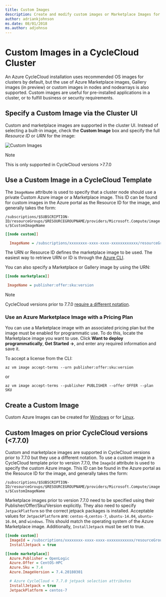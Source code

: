 ```yaml
---
title: Custom Images
description: Create and modify custom images or Marketplace Images for Azure CycleCloud.
author: adriankjohnson
ms.date: 08/01/2018
ms.author: adjohnso
---
```

# Custom Images in a CycleCloud Cluster

An Azure CycleCloud installation uses recommended OS images for clusters by default, but the use of Azure Marketplace images, Gallery images (in preview) or custom images in nodes and nodearrays is also supported. Custom images are useful for pre-installed applications in a cluster, or to fulfill business or security requirements.

## Specify a Custom Image via the Cluster UI

Custom and marketplace images are supported in the cluster UI. Instead of selecting a built-in image, check the **Custom Image** box and specify the full _Resource ID_ or _URN_ for the image:

![Custom Images](~/images/custom-image.png)

> [!NOTE]
> This is only supported in CycleCloud versions >7.7.0

## Use a Custom Image in a CycleCloud Template

The `ImageName` attribute is used to specify that a cluster node should use a private Custom Azure image or a Marketplace image. This ID can be found for custom images in the Azure portal as the Resource ID for the image, and generally takes the form:

`/subscriptions/$SUBSCRIPTION-ID/resourceGroups/$RESOURCEGROUPNAME/providers/Microsoft.Compute/images/$CustomImageName`

``` ini
[[node custom]]

  ImageName = /subscriptions/xxxxxxxx-xxxx-xxxx-xxxxxxxxxxxx/resourceGroups/MyResourceGroup/providers/Microsoft.Compute/images/MyCustomImage
```

The URN or Resource ID defines the marketplace image to be used. The easiest way to retrieve URN or ID is through the [Azure CLI](https://docs.microsoft.com/en-us/cli/azure/vm/image?view=azure-cli-latest#az-vm-image-list).

You can also specify a Marketplace or Gallery image by using the URN:

``` ini
[[node marketplace]]

 ImageName = publisher:offer:sku:version
```

> [!NOTE]
> CycleCloud versions prior to 7.7.0 [require a different notation](#custom-image-notation-prior-7-7-0).

### Use an Azure Marketplace Image with a Pricing Plan

You can use a Marketplace image with an associated pricing plan but the image must be enabled for programmatic use. To do this, locate the Marketplace image you want to use. Click **Want to deploy programmatically**, **Get Started ->**, and enter any required information and save it.

To accept a license from the CLI:

```azurecli-interactive
az vm image accept-terms --urn publisher:offer:sku:version
```

or

```azurecli-interactive
az vm image accept-terms --publisher PUBLISHER --offer OFFER --plan SKU
```

## Create a Custom Image

Custom Azure Images can be created for [Windows](https://docs.microsoft.com/en-us/azure/virtual-machines/windows/tutorial-custom-images) or for [Linux](https://docs.microsoft.com/en-us/azure/virtual-machines/linux/tutorial-custom-images).

<a name="custom-image-notation-prior-7-7-0"></a>
## Custom Images on prior CycleCloud versions (<7.7.0)

Custom and marketplace images are supported in CycleCloud versions prior to 7.7.0 but they use a different notation. To use a custom image in a CycleCloud template prior to version 7.7.0, the `ImageId` attribute is used to specify the custom Azure image. This ID can be found in the Azure portal as the Resource ID for the image, and generally takes the form:

`/subscriptions/$SUBSCRIPTION-ID/resourceGroups/$RESOURCEGROUPNAME/providers/Microsoft.Compute/images/$CustomImageName`

Marketplace images prior to version 7.7.0 need to be specified using their Publisher/Offer/Sku/Version explicitly. They also need to specify `JetpackPlatform` so the correct jetpack packages is installed. Acceptable values for `JetpackPlatform` are: `centos-6`,`centos-7`, `ubuntu-14.04`, `ubuntu-16.04`, and `windows`. This should match the operating system of the Azure Marketplace image. Additionally, `InstallJetpack` must be set to true.

``` ini
[[node custom]]
  ImageId = /subscriptions/xxxxxxxx-xxxx-xxxx-xxxxxxxxxxxx/resourceGroups/MyResourceGroup/providers/Microsoft.Compute/images/MyCustomImage
  InstallJetpack = true

[[node marketplace]]
  Azure.Publisher = OpenLogic
  Azure.Offer = CentOS-HPC
  Azure.Sku = 7.4
  Azure.ImageVersion = 7.4.20180301

  # Azure CycleCloud < 7.7.0 jetpack selection attributes
  InstallJetpack = true
  JetpackPlatform = centos-7
```